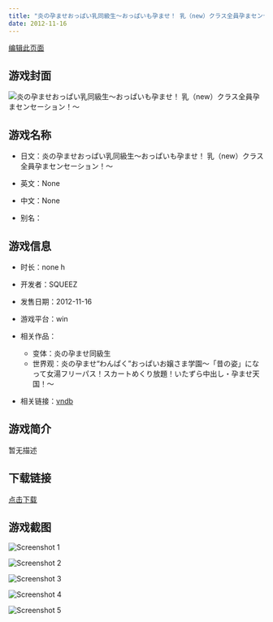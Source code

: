 ```yaml
---
title: "炎の孕ませおっぱい乳同級生～おっぱいも孕ませ！ 乳（new）クラス全員孕まセンセーション！～"
date: 2012-11-16
---
```

[编辑此页面](https://github.com/ACG-3/ADV3-source/blob/main/source/_posts/games/%E7%82%8E%E3%81%AE%E5%AD%95%E3%81%BE%E3%81%9B%E3%81%8A%E3%81%A3%E3%81%B1%E3%81%84%E4%B9%B3%E5%90%8C%E7%B4%9A%E7%94%9F%EF%BD%9E%E3%81%8A%E3%81%A3%E3%81%B1%E3%81%84%E3%82%82%E5%AD%95%E3%81%BE%E3%81%9B%EF%BC%81%20%E4%B9%B3%EF%BC%88new%EF%BC%89%E3%82%AF%E3%83%A9%E3%82%B9%E5%85%A8%E5%93%A1%E5%AD%95%E3%81%BE%E3%82%BB%E3%83%B3%E3%82%BB%E3%83%BC%E3%82%B7%E3%83%A7%E3%83%B3%EF%BC%81%EF%BD%9E.md)

## 游戏封面

![炎の孕ませおっぱい乳同級生～おっぱいも孕ませ！ 乳（new）クラス全員孕まセンセーション！～](https%3A//pan.timero.xyz/onedrive/img_lib_001/%E7%82%8E%E3%81%AE%E5%AD%95%E3%81%BE%E3%81%9B%E3%81%8A%E3%81%A3%E3%81%B1%E3%81%84%E4%B9%B3%E5%90%8C%E7%B4%9A%E7%94%9F%EF%BD%9E%E3%81%8A%E3%81%A3%E3%81%B1%E3%81%84%E3%82%82%E5%AD%95%E3%81%BE%E3%81%9B%EF%BC%81%20%E4%B9%B3%EF%BC%88new%EF%BC%89%E3%82%AF%E3%83%A9%E3%82%B9%E5%85%A8%E5%93%A1%E5%AD%95%E3%81%BE%E3%82%BB%E3%83%B3%E3%82%BB%E3%83%BC%E3%82%B7%E3%83%A7%E3%83%B3%EF%BC%81%EF%BD%9E_cover.avif)


## 游戏名称

- 日文：炎の孕ませおっぱい乳同級生～おっぱいも孕ませ！ 乳（new）クラス全員孕まセンセーション！～
- 英文：None
- 中文：None

- 别名：


## 游戏信息

- 时长：none h
- 开发者：SQUEEZ
- 发售日期：2012-11-16
- 游戏平台：win
- 相关作品：
   - 变体：炎の孕ませ同級生
   - 世界观：炎の孕ませ“わんぱく”おっぱいお嬢さま学園～「昔の姿」になって女湯フリーパス！スカートめくり放題！いたずら中出し・孕ませ天国！～

- 相关链接：[vndb](https://vndb.org/v11133)


## 游戏简介

暂无描述


## 下载链接

[点击下载](https://pan.timero.xyz/onedrive/adv_lib_001/%E7%82%8E%E3%81%AE%E5%AD%95%E3%81%BE%E3%81%9B%E3%81%8A%E3%81%A3%E3%81%B1%E3%81%84%E4%B9%B3%E5%90%8C%E7%B4%9A%E7%94%9F%EF%BD%9E%E3%81%8A%E3%81%A3%E3%81%B1%E3%81%84%E3%82%82%E5%AD%95%E3%81%BE%E3%81%9B%EF%BC%81%20%E4%B9%B3%EF%BC%88new%EF%BC%89%E3%82%AF%E3%83%A9%E3%82%B9%E5%85%A8%E5%93%A1%E5%AD%95%E3%81%BE%E3%82%BB%E3%83%B3%E3%82%BB%E3%83%BC%E3%82%B7%E3%83%A7%E3%83%B3%EF%BC%81%EF%BD%9E)


## 游戏截图


![Screenshot 1](https%3A//pan.timero.xyz/onedrive/img_lib_001/%E7%82%8E%E3%81%AE%E5%AD%95%E3%81%BE%E3%81%9B%E3%81%8A%E3%81%A3%E3%81%B1%E3%81%84%E4%B9%B3%E5%90%8C%E7%B4%9A%E7%94%9F%EF%BD%9E%E3%81%8A%E3%81%A3%E3%81%B1%E3%81%84%E3%82%82%E5%AD%95%E3%81%BE%E3%81%9B%EF%BC%81%20%E4%B9%B3%EF%BC%88new%EF%BC%89%E3%82%AF%E3%83%A9%E3%82%B9%E5%85%A8%E5%93%A1%E5%AD%95%E3%81%BE%E3%82%BB%E3%83%B3%E3%82%BB%E3%83%BC%E3%82%B7%E3%83%A7%E3%83%B3%EF%BC%81%EF%BD%9E_Screenshot_1.avif)

![Screenshot 2](https%3A//pan.timero.xyz/onedrive/img_lib_001/%E7%82%8E%E3%81%AE%E5%AD%95%E3%81%BE%E3%81%9B%E3%81%8A%E3%81%A3%E3%81%B1%E3%81%84%E4%B9%B3%E5%90%8C%E7%B4%9A%E7%94%9F%EF%BD%9E%E3%81%8A%E3%81%A3%E3%81%B1%E3%81%84%E3%82%82%E5%AD%95%E3%81%BE%E3%81%9B%EF%BC%81%20%E4%B9%B3%EF%BC%88new%EF%BC%89%E3%82%AF%E3%83%A9%E3%82%B9%E5%85%A8%E5%93%A1%E5%AD%95%E3%81%BE%E3%82%BB%E3%83%B3%E3%82%BB%E3%83%BC%E3%82%B7%E3%83%A7%E3%83%B3%EF%BC%81%EF%BD%9E_Screenshot_2.avif)

![Screenshot 3](https%3A//pan.timero.xyz/onedrive/img_lib_001/%E7%82%8E%E3%81%AE%E5%AD%95%E3%81%BE%E3%81%9B%E3%81%8A%E3%81%A3%E3%81%B1%E3%81%84%E4%B9%B3%E5%90%8C%E7%B4%9A%E7%94%9F%EF%BD%9E%E3%81%8A%E3%81%A3%E3%81%B1%E3%81%84%E3%82%82%E5%AD%95%E3%81%BE%E3%81%9B%EF%BC%81%20%E4%B9%B3%EF%BC%88new%EF%BC%89%E3%82%AF%E3%83%A9%E3%82%B9%E5%85%A8%E5%93%A1%E5%AD%95%E3%81%BE%E3%82%BB%E3%83%B3%E3%82%BB%E3%83%BC%E3%82%B7%E3%83%A7%E3%83%B3%EF%BC%81%EF%BD%9E_Screenshot_3.avif)

![Screenshot 4](https%3A//pan.timero.xyz/onedrive/img_lib_001/%E7%82%8E%E3%81%AE%E5%AD%95%E3%81%BE%E3%81%9B%E3%81%8A%E3%81%A3%E3%81%B1%E3%81%84%E4%B9%B3%E5%90%8C%E7%B4%9A%E7%94%9F%EF%BD%9E%E3%81%8A%E3%81%A3%E3%81%B1%E3%81%84%E3%82%82%E5%AD%95%E3%81%BE%E3%81%9B%EF%BC%81%20%E4%B9%B3%EF%BC%88new%EF%BC%89%E3%82%AF%E3%83%A9%E3%82%B9%E5%85%A8%E5%93%A1%E5%AD%95%E3%81%BE%E3%82%BB%E3%83%B3%E3%82%BB%E3%83%BC%E3%82%B7%E3%83%A7%E3%83%B3%EF%BC%81%EF%BD%9E_Screenshot_4.avif)

![Screenshot 5](https%3A//pan.timero.xyz/onedrive/img_lib_001/%E7%82%8E%E3%81%AE%E5%AD%95%E3%81%BE%E3%81%9B%E3%81%8A%E3%81%A3%E3%81%B1%E3%81%84%E4%B9%B3%E5%90%8C%E7%B4%9A%E7%94%9F%EF%BD%9E%E3%81%8A%E3%81%A3%E3%81%B1%E3%81%84%E3%82%82%E5%AD%95%E3%81%BE%E3%81%9B%EF%BC%81%20%E4%B9%B3%EF%BC%88new%EF%BC%89%E3%82%AF%E3%83%A9%E3%82%B9%E5%85%A8%E5%93%A1%E5%AD%95%E3%81%BE%E3%82%BB%E3%83%B3%E3%82%BB%E3%83%BC%E3%82%B7%E3%83%A7%E3%83%B3%EF%BC%81%EF%BD%9E_Screenshot_5.avif)

